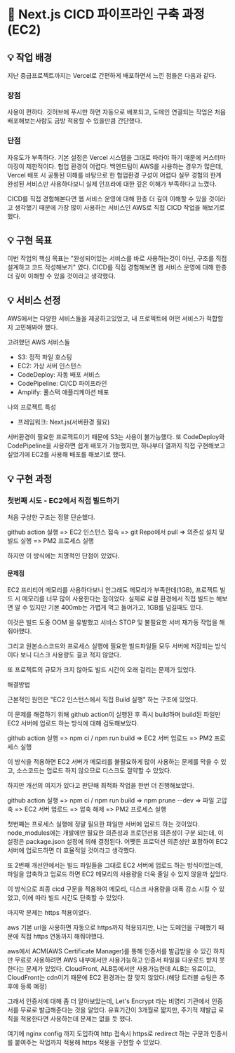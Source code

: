 # 📜 Next.js CICD 파이프라인 구축 과정(EC2)

## 💡 작업 배경

지난 중급프로젝트까지는 Vercel로 간편하게 배포하면서 느낀 점들은 다음과 같다.

### 장점
사용이 편하다.
깃허브에 푸시만 하면 자동으로 배포되고, 도메인 연결되는 작업은 처음 배포해보는사람도 금방 적용할 수 있을만큼 간단했다.

### 단점
자유도가 부족하다.
기본 설정은 Vercel 시스템을 그대로 따라야 하기 때문에 커스터마이징이 제한적이다.
협업 환경이 어렵다.
백엔드팀이 AWS를 사용하는 경우가 많은데, Vercel 배포 시 공통된 이해를 바탕으로 한 협업환경 구성이 어렵다
실무 경험의 한계
완성된 서비스만 사용하다보니 실제 인프라에 대한 깊은 이해가 부족하다고 느꼈다.

CICD를 직접 경험해본다면 웹 서비스 운영에 대해 한층 더 깊이 이해할 수 있을 것이라고 생각했기 때문에
가장 많이 사용하는 서비스인 AWS로 직접 CICD 작업을 해보기로 했다.

## 💡 구현 목표
이번 작업의 핵심 목표는 "완성되어있는 서비스를 바로 사용하는것이 아닌, 구조를 직접 설계하고 코드 작성해보기" 였다.
CICD를 직접 경험해보면 웹 서비스 운영에 대해 한층 더 깊이 이해할 수 있을 것이라고 생각했다.

## 💡 서비스 선정
AWS에서는 다양한 서비스들을 제공하고있었고, 내 프로젝트에 어떤 서비스가 적합할 지 고민해봐야 했다.

고려했던 AWS 서비스들
- S3: 정적 파일 호스팅
- EC2: 가상 서버 인스턴스
- CodeDeploy: 자동 배포 서비스
- CodePipeline: CI/CD 파이프라인
- Amplify: 풀스택 애플리케이션 배포

나의 프로젝트 특성
- 프레임워크: Next.js(서버환경 필요)

서버환경이 필요한 프로젝트이기 때문에 S3는 사용이 불가능했다.
또 CodeDeploy와 CodePipeline을 사용하면 쉽게 배포가 가능했지만, 하나부터 열까지 직접 구현해보고싶었기에 EC2를 사용해 배포를 해보기로 했다.

## 💡 구현 과정

### 첫번째 시도 - EC2에서 직접 빌드하기
처음 구상한 구조는 정말 단순했다.

github action 실행 => EC2 인스턴스 접속 => git Repo에서 pull => 의존성 설치 및 빌드 실행 => PM2 프로세스 실행

하지만 이 방식에는 치명적인 단점이 있었다.

#### 문제점

EC2 프리티어 메모리를 사용하다보니 안그래도 메모리가 부족한데(1GB), 프로젝트 빌드 시 메모리를 너무 많이 사용한다는 점이었다.
실제로 로컬 환경에서 직접 빌드는 해보면 알 수 있지만 기본 400mb는 가볍게 먹고 들어가고, 1GB를 넘길때도 있다.

이것은 빌드 도중 OOM 을 유발했고 서비스 STOP 및 불필요한 서버 재가동 작업을 해줘야했다.

그리고 원본소스코드와 프로세스 실행에 필요한 빌드파일들 모두 서버에 저장되는 방식이다 보니 디스크 사용량도 결코 적지 않았다.

또 프로젝트의 규모가 크지 않아도 빌드 시간이 오래 걸리는 문제가 있었다.

해결방법

근본적인 원인은 "EC2 인스턴스에서 직접 Build 실행" 하는 구조에 있었다.

이 문제를 해결하기 위해 github action이 실행된 후 즉시 build하며 build된 파일만 EC2 서버에 업로드 하는 방식에 대해 검토해보았다.

github action 실행 => npm ci / npm run build => EC2 서버 업로드 => PM2 프로세스 실행

이 방식을 적용하면 EC2 서버가 메모리를 불필요하게 많이 사용하는 문제를 막을 수 있고, 소스코드는 업로드 하지 않으므로 디스크도 절약할 수 있었다.

하지만 개선의 여지가 있다고 판단해 최적화 작업을 한번 더 진행해보았다.

github action 실행 => npm ci / npm run build => npm prune --dev => 파일 고압축 => EC2 서버 업로드 => 압축 해제 => PM2 프로세스 실행

첫번째는 프로세스 실행에 정말 필요한 파일만 서버에 업로드 하는 것이었다.
node_modules에는 개발에만 필요한 의존성과 프로던션용 의존성이 구분 되는데, 이 설정은 package.json 설정에 의해 결정된다.
어쨋든 프로덕션 의존성만 포함하여 EC2 서버에 업로드하면 더 효율적일 것이라고 생각했다.

또 2번째 개선안에서는 빌드 파일들을 그대로 EC2 서버에 업로드 하는 방식이었는데, 파일을 압축하고 업로드 하면 EC2 메모리의 사용량을 더욱 줄일 수 있지 않을까 싶었다.

이 방식으로 최종 cicd 구문을 적용하여 메모리, 디스크 사용량을 대폭 감소 시킬 수 있었고, 이에 따라 빌드 시간도 단축할 수 있었다.

마지막 문제는 https 적용이었다.

aws 기본 url을 사용하면 자동으로 https까지 적용되지만, 나는 도메인을 구매했기 때문에 직접 https 연동까지 해줘야했다.

aws에서 ACM(AWS Certificate Manager)를 통해 인증서를 발급받을 수 있긴 하지만 무료로 사용하려면 AWS 내부에서만 사용가능하고 인증서 파일을 다운로드 받지 못한다는 문제가 있었다.
CloudFront, ALB등에서만 사용가능한데 ALB는 유료이고, CloudFront는 cdn이기 때문에 EC2 환경과는 잘 맞지 않았다.(해당 트러블 슈팅은 추후에 등록 예정)

그래서 인증서에 대해 좀 더 알아보았는데, Let's Encrypt 라는 비영리 기관에서 인증서를 무료로 발급해준다는 것을 알았다.
유효기간이 3개월로 짧지만, 주기적 재발급 로직을 적용한다면 사용하는데 문제는 없을 듯 했다.

여기에 nginx config 까지 도입하여 http 접속시 https로 redirect 하는 구문과 인증서를 붙여주는 작업까지 적용해 https 적용을 구현할 수 있었다.
